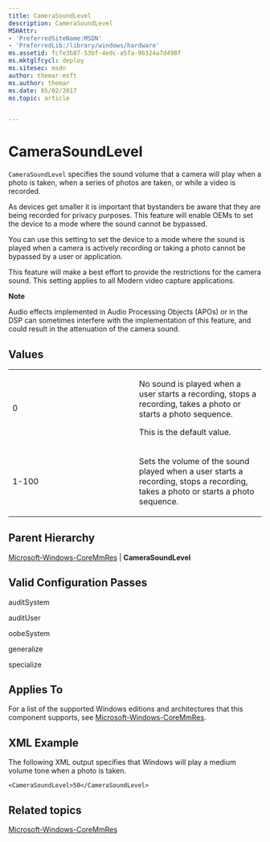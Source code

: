 ```yaml
---
title: CameraSoundLevel
description: CameraSoundLevel
MSHAttr:
- 'PreferredSiteName:MSDN'
- 'PreferredLib:/library/windows/hardware'
ms.assetid: fcfe3b87-53bf-4edc-a5fa-9b324a7d498f
ms.mktglfcycl: deploy
ms.sitesec: msdn
author: themar-msft
ms.author: themar
ms.date: 05/02/2017
ms.topic: article


---
```


# CameraSoundLevel


`CameraSoundLevel` specifies the sound volume that a camera will play when a photo is taken, when a series of photos are taken, or while a video is recorded.

As devices get smaller it is important that bystanders be aware that they are being recorded for privacy purposes. This feature will enable OEMs to set the device to a mode where the sound cannot be bypassed.

You can use this setting to set the device to a mode where the sound is played when a camera is actively recording or taking a photo cannot be bypassed by a user or application.

This feature will make a best effort to provide the restrictions for the camera sound. This setting applies to all Modern video capture applications.

**Note**

Audio effects implemented in Audio Processing Objects (APOs) or in the DSP can sometimes interfere with the implementation of this feature, and could result in the attenuation of the camera sound.

## Values


<table>
<colgroup>
<col width="50%" />
<col width="50%" />
</colgroup>
<tbody>
<tr class="odd">
<td><p>0</p></td>
<td><p>No sound is played when a user starts a recording, stops a recording, takes a photo or starts a photo sequence.</p>
<p>This is the default value.</p></td>
</tr>
<tr class="even">
<td><p>1-100</p></td>
<td><p>Sets the volume of the sound played when a user starts a recording, stops a recording, takes a photo or starts a photo sequence.</p></td>
</tr>
</tbody>
</table>

 

## Parent Hierarchy


[Microsoft-Windows-CoreMmRes](microsoft-windows-coremmres.md) | **CameraSoundLevel**

## Valid Configuration Passes


auditSystem

auditUser

oobeSystem

generalize

specialize

## Applies To


For a list of the supported Windows editions and architectures that this component supports, see [Microsoft-Windows-CoreMmRes](microsoft-windows-coremmres.md).

## XML Example


The following XML output specifies that Windows will play a medium volume tone when a photo is taken.

```
<CameraSoundLevel>50</CameraSoundLevel>
```

## Related topics


[Microsoft-Windows-CoreMmRes](microsoft-windows-coremmres.md)

 

 







